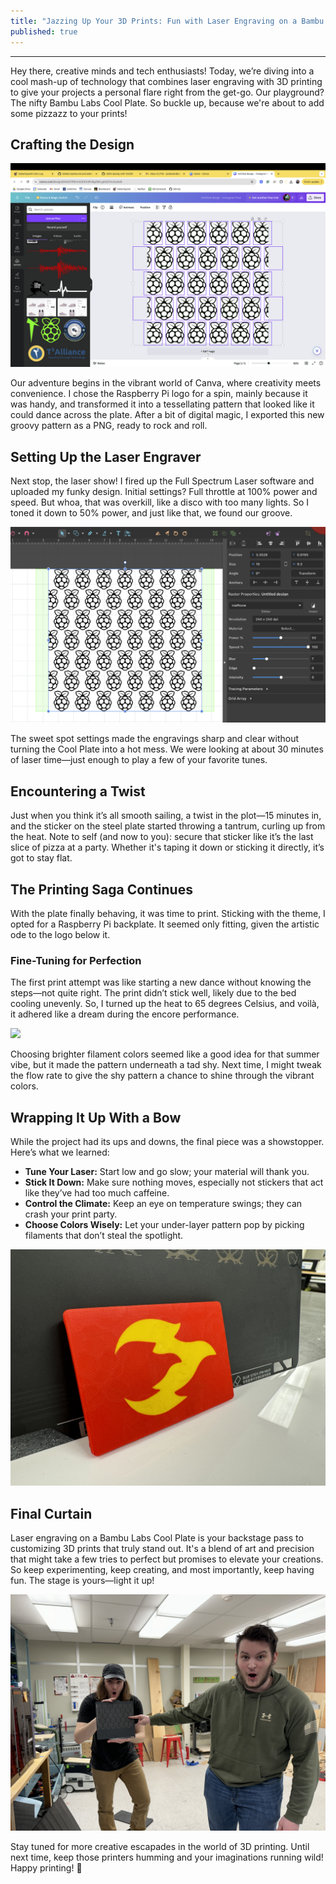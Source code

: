 ```yaml
---
title: "Jazzing Up Your 3D Prints: Fun with Laser Engraving on a Bambu Labs Cool Plate"
published: true
---
```

---

Hey there, creative minds and tech enthusiasts! Today, we’re diving into a cool mash-up of technology that combines laser engraving with 3D printing to give your projects a personal flare right from the get-go. Our playground? The nifty Bambu Labs Cool Plate. So buckle up, because we're about to add some pizzazz to your prints!

## Crafting the Design

![](https://github.com/ItalianSquirel/ItalianSquirel.com/blob/master/assets/Plate%20Engraving/canvaScreenShot.png?raw=true)

Our adventure begins in the vibrant world of Canva, where creativity meets convenience. I chose the Raspberry Pi logo for a spin, mainly because it was handy, and transformed it into a tessellating pattern that looked like it could dance across the plate. After a bit of digital magic, I exported this new groovy pattern as a PNG, ready to rock and roll.

## Setting Up the Laser Engraver

Next stop, the laser show! I fired up the Full Spectrum Laser software and uploaded my funky design. Initial settings? Full throttle at 100% power and speed. But whoa, that was overkill, like a disco with too many lights. So I toned it down to 50% power, and just like that, we found our groove.

![](https://github.com/ItalianSquirel/ItalianSquirel.com/blob/master/assets/Plate%20Engraving/MUSEsoftware.png?raw=true)

The sweet spot settings made the engravings sharp and clear without turning the Cool Plate into a hot mess. We were looking at about 30 minutes of laser time—just enough to play a few of your favorite tunes.

## Encountering a Twist

Just when you think it’s all smooth sailing, a twist in the plot—15 minutes in, and the sticker on the steel plate started throwing a tantrum, curling up from the heat. Note to self (and now to you): secure that sticker like it’s the last slice of pizza at a party. Whether it's taping it down or sticking it directly, it’s got to stay flat.

## The Printing Saga Continues

With the plate finally behaving, it was time to print. Sticking with the theme, I opted for a Raspberry Pi backplate. It seemed only fitting, given the artistic ode to the logo below it.

### Fine-Tuning for Perfection

The first print attempt was like starting a new dance without knowing the steps—not quite right. The print didn’t stick well, likely due to the bed cooling unevenly. So, I turned up the heat to 65 degrees Celsius, and voilà, it adhered like a dream during the encore performance.

![](https://github.com/ItalianSquirel/ItalianSquirel.com/blob/master/assets/Plate%20Engraving/onprinter.JPG?raw=true)

Choosing brighter filament colors seemed like a good idea for that summer vibe, but it made the pattern underneath a tad shy. Next time, I might tweak the flow rate to give the shy pattern a chance to shine through the vibrant colors.

## Wrapping It Up With a Bow

While the project had its ups and downs, the final piece was a showstopper. Here’s what we learned:

- **Tune Your Laser:** Start low and go slow; your material will thank you.
- **Stick It Down:** Make sure nothing moves, especially not stickers that act like they’ve had too much caffeine.
- **Control the Climate:** Keep an eye on temperature swings; they can crash your print party.
- **Choose Colors Wisely:** Let your under-layer pattern pop by picking filaments that don’t steal the spotlight.

![](https://github.com/ItalianSquirel/ItalianSquirel.com/blob/master/assets/Plate%20Engraving/texture.JPG?raw=true)

## Final Curtain

Laser engraving on a Bambu Labs Cool Plate is your backstage pass to customizing 3D prints that truly stand out. It's a blend of art and precision that might take a few tries to perfect but promises to elevate your creations. So keep experimenting, keep creating, and most importantly, keep having fun. The stage is yours—light it up!

![](https://github.com/ItalianSquirel/ItalianSquirel.com/blob/master/assets/Plate%20Engraving/stuartandgabe.JPG?raw=true)

Stay tuned for more creative escapades in the world of 3D printing. Until next time, keep those printers humming and your imaginations running wild! Happy printing! 🌟
